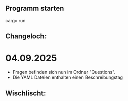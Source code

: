## Programm starten

cargo run

## Changeloch:

# 04.09.2025 
- Fragen befinden sich nun im Ordner "Questions".
- Die YAML Dateien enthalten einen Beschreibungstag

## Wischlischt:
